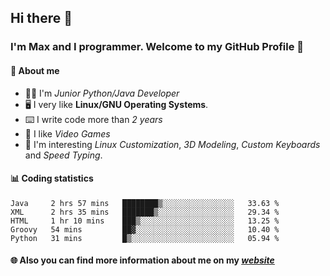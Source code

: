 ## Hi there 👋
### I'm Max and I programmer. Welcome to my GitHub Profile 🙂

#### 📝 **About me**
- 👨‍💻 I'm _Junior Python/Java Developer_
- 🖥️ I very like **Linux/GNU Operating Systems**.
- ⌨️ I write code more than _2 years_
- 👾 I like _Video Games_
- 👀 I'm interesting _Linux Customization_, _3D Modeling_, _Custom Keyboards_ and _Speed Typing_.

#### 📊 **Coding statistics**
<!--START_SECTION:waka-->
```text
Java     2 hrs 57 mins   ████████▒░░░░░░░░░░░░░░░░   33.63 % 
XML      2 hrs 35 mins   ███████▒░░░░░░░░░░░░░░░░░   29.34 % 
HTML     1 hr 10 mins    ███▒░░░░░░░░░░░░░░░░░░░░░   13.25 % 
Groovy   54 mins         ██▓░░░░░░░░░░░░░░░░░░░░░░   10.40 % 
Python   31 mins         █▒░░░░░░░░░░░░░░░░░░░░░░░   05.94 % 
```
<!--END_SECTION:waka-->

#### 🌐 **Also you can find more information about me on my _[website](https://merive.herokuapp.com/)_**
